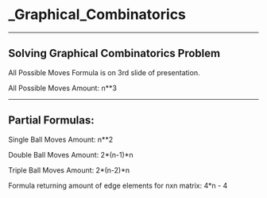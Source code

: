 # _Graphical_Combinatorics
------------------------------------------------------------------------------------------------------------
Solving Graphical Combinatorics Problem  
------------------------------------------------------------------------------------------------------------
All Possible Moves Formula is on 3rd slide of presentation. 

All Possible Moves Amount: 
n**3

------------------------------------------------------------------------------------------------------------
Partial Formulas:
------------------------------------------------------------------------------------------------------------
Single Ball Moves Amount:
n**2

Double Ball Moves Amount:
2*(n-1)*n

Triple Ball Moves Amount:
2*(n-2)*n

Formula returning amount of edge elements for nxn matrix:
4*n - 4

